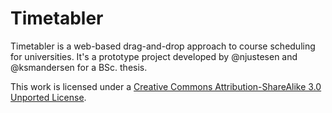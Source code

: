 # Timetabler
Timetabler is a web-based drag-and-drop approach to course scheduling for universities.
It's a prototype project developed by @njustesen and @ksmandersen for a BSc. thesis.

This work is licensed under a [Creative Commons Attribution-ShareAlike 3.0 Unported License](http://creativecommons.org/licenses/by-sa/3.0/).